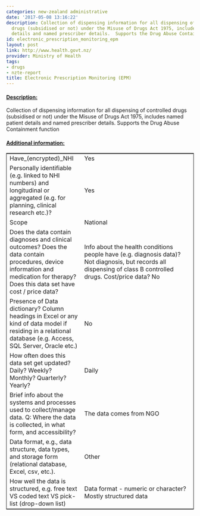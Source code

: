 ```yaml
---
categories: new-zealand administrative
date: '2017-05-08 13:16:22'
description: Collection of dispensing information for all dispensing of controlled
  drugs (subsidised or not) under the Misuse of Drugs Act 1975, includes named patient
  details and named prescriber details.  Supports the Drug Abuse Containment function
id: electronic_prescription_monitoring_epm
layout: post
link: http://www.health.govt.nz/
provider: Ministry of Health
tags:
- drugs
- nzte-report
title: Electronic Prescription Monitoring (EPM)
---
```



 <h4> <u>Description:</u> </h4>
Collection of dispensing information for all dispensing of controlled drugs (subsidised or not) under the Misuse of Drugs Act 1975, includes named patient details and named prescriber details.  Supports the Drug Abuse Containment function
 <h4> <u>Additional information:</u> </h4>
 <table style="border: 1px solid">
 <tr> <td width="40%">Have_(encrypted)_NHI</td> <td>Yes</td> </tr>
 <tr> <td width="40%">Personally identifiable (e.g. linked to NHI numbers) and longitudinal or aggregated (e.g. for planning, clinical research etc.)?</td> <td>Yes</td> </tr>
 <tr> <td width="40%">Scope</td> <td>National</td> </tr>
 <tr> <td width="40%">Does the data contain diagnoses and clinical outcomes?
Does the data contain procedures, device information and medication for therapy?
Does this data set have cost / price data?</td> <td>Info about the health conditions people have (e.g. diagnosis data)? Not diagnosis, but records all dispensing of class B controlled drugs. Cost/price data? No</td> </tr>
 <tr> <td width="40%">Presence of Data dictionary? Column headings in Excel or any kind of data model if residing in a relational database (e.g. Access, SQL Server, Oracle etc.) </td> <td>No</td> </tr>
 <tr> <td width="40%">How often does this data set get updated? Daily? Weekly? Monthly? Quarterly? Yearly?</td> <td>Daily</td> </tr>
 <tr> <td width="40%">Brief info about the systems and processes used to collect/manage data. Q: Where the data is collected, in what form, and accessibility?</td> <td>The data comes from NGO</td> </tr>
 <tr> <td width="40%">Data format, e.g., data structure, data types, and storage form (relational database, Excel, csv, etc.).</td> <td>Other</td> </tr>
 <tr> <td width="40%">How well the data is structured, e.g. free text VS coded text VS pick-list (drop-down list)</td> <td>Data format - numeric or character? Mostly structured data</td> </tr>
 </table>
